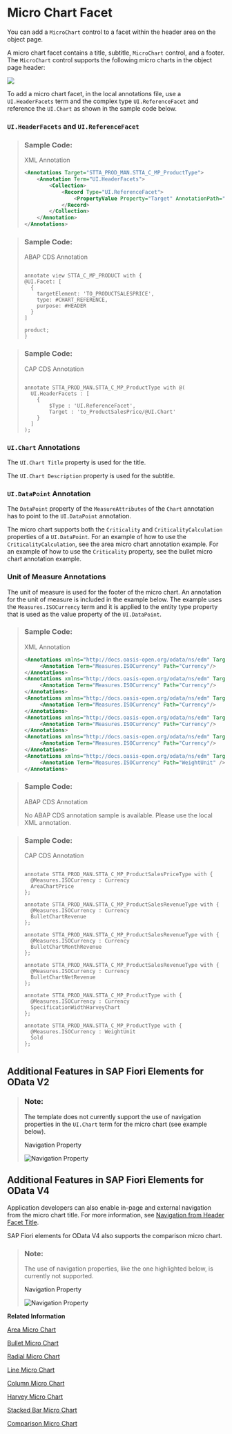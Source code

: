 <!-- loioe219fd0c85b842c69ac3a514e712ece5 -->

# Micro Chart Facet

You can add a `MicroChart` control to a facet within the header area on the object page.

A micro chart facet contains a title, subtitle, `MicroChart` control, and a footer. The `MicroChart` control supports the following micro charts in the object page header:



![](images/Micro_Chart_Facet_7e0b23a.png)

To add a micro chart facet, in the local annotations file, use a `UI.HeaderFacets` term and the complex type `UI.ReferenceFacet` and reference the `UI.Chart` as shown in the sample code below.



### `UI.HeaderFacets` and `UI.ReferenceFacet`

> ### Sample Code:  
> XML Annotation
> 
> ```xml
> <Annotations Target="STTA_PROD_MAN.STTA_C_MP_ProductType">
>     <Annotation Term="UI.HeaderFacets">
>         <Collection>
>             <Record Type="UI.ReferenceFacet">
>                 <PropertyValue Property="Target" AnnotationPath="to_ProductSalesPrice/@UI.Chart"/>
>             </Record>
>         </Collection>
>     </Annotation>
> </Annotations>
> 
> ```

> ### Sample Code:  
> ABAP CDS Annotation
> 
> ```
> 
> annotate view STTA_C_MP_PRODUCT with {
> @UI.Facet: [
>   {
>     targetElement: 'TO_PRODUCTSALESPRICE',
>     type: #CHART_REFERENCE,
>     purpose: #HEADER
>   }
> ]
> 
> product;
> }
> 
> ```

> ### Sample Code:  
> CAP CDS Annotation
> 
> ```
> 
> annotate STTA_PROD_MAN.STTA_C_MP_ProductType with @(
>   UI.HeaderFacets : [
>     {
>         $Type : 'UI.ReferenceFacet',
>         Target : 'to_ProductSalesPrice/@UI.Chart'
>     }
>   ]
> );
> 
> ```



### `UI.Chart` Annotations

The `UI.Chart Title` property is used for the title.

The `UI.Chart Description` property is used for the subtitle.



### `UI.DataPoint` Annotation

The `DataPoint` property of the `MeasureAttributes` of the `Chart` annotation has to point to the `UI.DataPoint` annotation.

The micro chart supports both the `Criticality` and `CriticalityCalculation` properties of a `UI.DataPoint`. For an example of how to use the `CriticalityCalculation`, see the area micro chart annotation example. For an example of how to use the `Criticality` property, see the bullet micro chart annotation example.



### Unit of Measure Annotations

The unit of measure is used for the footer of the micro chart. An annotation for the unit of measure is included in the example below. The example uses the `Measures.ISOCurrency` term and it is applied to the entity type property that is used as the value property of the `UI.DataPoint`.

> ### Sample Code:  
> XML Annotation
> 
> ```xml
> <Annotations xmlns="http://docs.oasis-open.org/odata/ns/edm" Target="STTA_PROD_MAN.STTA_C_MP_ProductSalesPriceType/AreaChartPrice">
>      <Annotation Term="Measures.ISOCurrency" Path="Currency"/>
> </Annotations>
> <Annotations xmlns="http://docs.oasis-open.org/odata/ns/edm" Target="STTA_PROD_MAN.STTA_C_MP_ProductSalesRevenueType/BulletChartRevenue">
>      <Annotation Term="Measures.ISOCurrency" Path="Currency"/>
> </Annotations>
> <Annotations xmlns="http://docs.oasis-open.org/odata/ns/edm" Target="STTA_PROD_MAN.STTA_C_MP_ProductSalesRevenueType/BulletChartMonthRevenue">
>      <Annotation Term="Measures.ISOCurrency" Path="Currency"/>
> </Annotations>
> <Annotations xmlns="http://docs.oasis-open.org/odata/ns/edm" Target="STTA_PROD_MAN.STTA_C_MP_ProductSalesRevenueType/BulletChartNetRevenue">
>      <Annotation Term="Measures.ISOCurrency" Path="Currency"/>
> </Annotations>
> <Annotations xmlns="http://docs.oasis-open.org/odata/ns/edm" Target="STTA_PROD_MAN.STTA_C_MP_ProductType/SpecificationWidthHarveyChart">
>      <Annotation Term="Measures.ISOCurrency" Path="Currency"/>
> </Annotations>
> <Annotations xmlns="http://docs.oasis-open.org/odata/ns/edm" Target="STTA_PROD_MAN.STTA_C_MP_ProductType/Sold">
>      <Annotation Term="Measures.ISOCurrency" Path="WeightUnit" />
> </Annotations>
> 
> ```

> ### Sample Code:  
> ABAP CDS Annotation
> 
> No ABAP CDS annotation sample is available. Please use the local XML annotation.

> ### Sample Code:  
> CAP CDS Annotation
> 
> ```
> 
> annotate STTA_PROD_MAN.STTA_C_MP_ProductSalesPriceType with {
> 	@Measures.ISOCurrency : Currency
> 	AreaChartPrice
> };
> 	
> annotate STTA_PROD_MAN.STTA_C_MP_ProductSalesRevenueType with {
> 	@Measures.ISOCurrency : Currency
> 	BulletChartRevenue
> };
> 
> annotate STTA_PROD_MAN.STTA_C_MP_ProductSalesRevenueType with {
> 	@Measures.ISOCurrency : Currency
> 	BulletChartMonthRevenue
> };
> 
> annotate STTA_PROD_MAN.STTA_C_MP_ProductSalesRevenueType with {
> 	@Measures.ISOCurrency : Currency
> 	BulletChartNetRevenue
> };
> 
> annotate STTA_PROD_MAN.STTA_C_MP_ProductType with {
> 	@Measures.ISOCurrency : Currency
> 	SpecificationWidthHarveyChart
> };
> 
> annotate STTA_PROD_MAN.STTA_C_MP_ProductType with {
> 	@Measures.ISOCurrency : WeightUnit
> 	Sold
> };
> 
> 
> ```



<a name="loioe219fd0c85b842c69ac3a514e712ece5__section_l5h_1qp_btb"/>

## Additional Features in SAP Fiori Elements for OData V2

> ### Note:  
> The template does not currently support the use of navigation properties in the `UI.Chart` term for the micro chart \(see example below\).
> 
>    
>   
> <a name="loioe219fd0c85b842c69ac3a514e712ece5__fig_dvh_xx1_qmb"/>Navigation Property
> 
>  ![](images/Chart_Limitation_02debb6.png "Navigation Property") 



<a name="loioe219fd0c85b842c69ac3a514e712ece5__section_nhk_hqp_btb"/>

## Additional Features in SAP Fiori Elements for OData V4

Application developers can also enable in-page and external navigation from the micro chart title. For more information, see [Navigation from Header Facet Title](navigation-from-header-facet-title-fa0ca22.md).

SAP Fiori elements for OData V4 also supports the comparison micro chart.

> ### Note:  
> The use of navigation properties, like the one highlighted below, is currently not supported.
> 
>    
>   
> <a name="loioe219fd0c85b842c69ac3a514e712ece5__fig_qlt_lx1_qmb"/>Navigation Property
> 
>  ![](images/Navigation_Property_d2168a4.png "Navigation Property ") 

**Related Information**  


[Area Micro Chart](area-micro-chart-1467f2b.md "An area micro chart is a trend chart.")

[Bullet Micro Chart](bullet-micro-chart-b915166.md "The bullet chart features a single, primary measure (for example, current year-to-date revenue).")

[Radial Micro Chart](radial-micro-chart-51eb569.md "Radial micro charts displays a single percentage value.")

[Line Micro Chart](line-micro-chart-e5cb2af.md "A line chart is a basic type of chart used in many fields.")

[Column Micro Chart](column-micro-chart-1a4ecb8.md "A column chart uses vertical bars to compare multiple values over time or across categories.")

[Harvey Micro Chart](harvey-micro-chart-de4f8bf.md "")

[Stacked Bar Micro Chart](stacked-bar-micro-chart-9c93837.md "A stacked bar micro chart displays all the values from the backend for the configured measure as a percentage of the total measure value.")

[Comparison Micro Chart](comparison-micro-chart-9d126f1.md "A single measure value is shown against a maximum value. Only the first three values as received from the back end are shown.")

